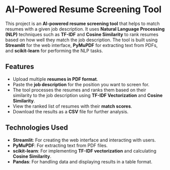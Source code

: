 # AI-Powered Resume Screening Tool

This project is an **AI-powered resume screening tool** that helps to match resumes with a given job description. It uses **Natural Language Processing (NLP)** techniques such as **TF-IDF** and **Cosine Similarity** to rank resumes based on how well they match the job description. The tool is built using **Streamlit** for the web interface, **PyMuPDF** for extracting text from PDFs, and **scikit-learn** for performing the NLP tasks.

## Features
- Upload multiple **resumes in PDF format**.
- Paste the **job description** for the position you want to screen for.
- The tool processes the resumes and ranks them based on their similarity to the job description using **TF-IDF Vectorization** and **Cosine Similarity**.
- View the ranked list of resumes with their **match scores**.
- Download the results as a **CSV** file for further analysis.

## Technologies Used
- **Streamlit**: For creating the web interface and interacting with users.
- **PyMuPDF**: For extracting text from PDF files.
- **scikit-learn**: For implementing **TF-IDF vectorization** and calculating **Cosine Similarity**.
- **Pandas**: For handling data and displaying results in a table format.


